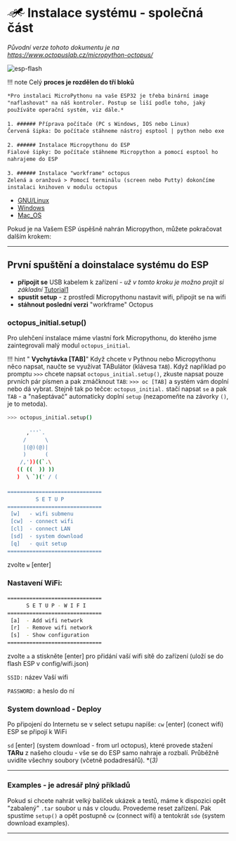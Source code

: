 # ![logo](img/logo_small.png) Instalace systému - společná část

*Původní verze tohoto dokumentu je na https://www.octopuslab.cz/micropython-octopus/*

![esp-flash](https://www.octopuslab.cz/wp-content/uploads/2019/08/esp-flash-1.jpg)

!!! note
    Celý **proces je rozdělen do tří bloků**

    *Pro instalaci MicroPythonu na vaše ESP32 je třeba binární image "naflashovat" na náš kontroler. Postup se liší podle toho, jaký používáte operační systém, viz dále.* 

    1. ###### Příprava počítače (PC s Windows, IOS nebo Linux)
    Červená šipka: Do počítače stáhneme nástroj esptool | python nebo exe
    
    2. ###### Instalace Micropythonu do ESP
    Fialové šipky: Do počítače stáhneme Micropython a pomocí esptool ho nahrajeme do ESP

    3. ###### Instalace "workframe" octopus
    Zelená a oranžová > Pomocí terminálu (screen nebo Putty) dokončíme instalaci knihoven v modulu octopus


- [GNU/Linux](/install_linux)
- [Windows](/install_win)
- [Mac_OS](/install_mac)

Pokud je na Vašem ESP úspěšně nahrán Micropython, můžete pokračovat dalším krokem:

---

## První spuštění a doinstalace systému do ESP


- **připojit se** USB kabelem k zařízení - *už v tomto kroku je možno projít si základní* [Tutorial1](/tutorial1)
- **spustit setup** - z prostředí Micropythonu nastavit wifi, připojit se na wifi
- **stáhnout poslední verzi** "workframe" Octopus

### octopus_initial.setup()

Pro ulehčení instalace máme vlastní fork Micropythonu, do kterého jsme zaintegrovali malý modul `octopus_initial`.

!!! hint " **Vychytávka [TAB]**"
    Když chcete v Pythnou nebo Micropythonu něco napsat, naučte se využívat TABulátor (klávesa `TAB`). Když například po promptu `>>>` chcete napsat `octopus_initial.setup()`, zkuste napsat pouze prvních pár písmen a pak zmáčknout `TAB`:
    `>>> oc [TAB]` a systém vám doplní nebo dá vybrat. Stejně tak po tečce: `octopus_initial.` stačí napsat `se` a pak `TAB` - a "našeptávač" automaticky doplní `setup` (nezapomeňte na závorky `()`, je to metoda).


```bash
>>> octopus_initial.setup()

      ,'''`.
     /      \
     |(@)(@)|
     )      (
    /,'))((`.\
   (( ((  )) ))
   )  \ `)(' / (
       
==============================
         S E T U P
==============================
 [w]   - wifi submenu
 [cw]  - connect wifi
 [cl]  - connect LAN
 [sd]  - system download
 [q]   - quit setup
==============================
```
zvolte `w` [enter]

### Nastavení WiFi: 
```bash
==============================
      S E T U P - W I F I
==============================
 [a]  - Add wifi network
 [r]  - Remove wifi network
 [s]  - Show configuration  
==============================
```
zvolte `a` a stiskněte [enter] 
pro přidání vaší wifi sítě do zařízení 
(uloží se do flash ESP v config/wifi.json) 

`SSID:` název Vaší wifi

`PASSWORD:` a heslo do ní


### System download -  Deploy
Po připojení do Internetu se v select setupu napíše:
`cw` [enter] (conect wifi)
ESP se připojí k WiFi

`sd` [enter] (system download - from url octopus), které provede stažení **TARu** z našeho cloudu - vše se do ESP samo nahraje a rozbalí. Průběžně uvidíte všechny soubory (včetně podadresářů).
*(*3)*

---

### Examples - je adresář plný příkladů

Pokud si chcete nahrát velký balíček ukázek a testů, máme k dispozici opět "zabalený" `.tar` soubor u nás v cloudu.
Provedeme reset zařízení. Pak spustíme `setup()` a opět postupně `cw` (connect wifi) a tentokrát `sde` (system download examples).

---


